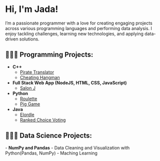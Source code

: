 <h1>Hi, I'm Jada!</h1>

<p>I’m a passionate programmer with a love for creating engaging projects across various programming languages and performing data analysis. I enjoy tackling challenges, learning new technologies, and applying data-driven solutions.</b>

<h2>👩🏽‍💻 Programming Projects:</h2>

- <b>C++</b>
  - [Pirate Translator](https://github.com/jadamoody1/PirateTranslator)
  - [Cheating Hangman](https://github.com/jadamoody1/CheatingHangman)
- <b>Full Stack Web App (NodeJS, HTML, CSS, JavaScript)</b>
  - [Salon J](https://github.com/jadamoody1/SalonJWebsite) 
- <b>Python</b>
  - [Roulette](https://github.com/jadamoody1/Roulette)
  - [Pig Game](https://github.com/jadamoody1/PigGame)
- <b>Java</b>
  - [Elordle](https://github.com/jadamoody1/Elordle)
  - [Ranked Choice Voting](https://github.com/jadamoody1/RankedChoiceVoting)


<h2>👩🏽‍🏫 Data Science Projects:</h2>
- <b>NumPy and Pandas</b>
  - Data Cleaning and Visualization with Python(Pandas, NumPy)
  - Maching Learning





<!--
**joshmadakor1/joshmadakor1** is a ✨ _special_ ✨ repository because its `README.md` (this file) appears on your GitHub profile.

Here are some ideas to get you started:

- 🔭 I’m currently working on ...
- 🌱 I’m currently learning ...
- 👯 I’m looking to collaborate on ...
- 🤔 I’m looking for help with ...
- 💬 Ask me about ...
- 📫 How to reach me: ...
- 😄 Pronouns: ...
- ⚡ Fun fact: ...
-->
